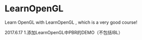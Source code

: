 # LearnOpenGL
Learn OpenGL with LearnOpenGL , which is a very good course!

2017.6.17
1.添加LearnOpenGL中PBR的DEMO（不包括IBL）
